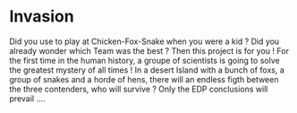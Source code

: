 # Invasion
Did you use to play at Chicken-Fox-Snake when you were a kid ? Did you already wonder which Team was the best ? Then this project is for you ! For the first time in the human history, a groupe of scientists is going to solve the greatest mystery of all times ! In a desert Island with a bunch of foxs, a group of snakes and a horde of hens, there will an endless figth between the three contenders, who will survive ? Only the EDP conclusions will prevail ....
